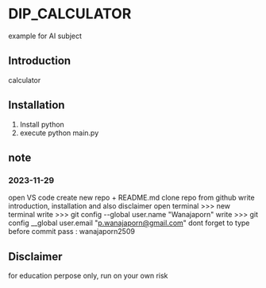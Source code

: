 # DIP_CALCULATOR
example for AI subject

## Introduction
calculator

## Installation
1. Install python
2. execute python main.py

## note
### 2023-11-29
  open VS code
  create new repo + README.md
  clone repo from github
  write introduction, installation and also disclaimer
  open terminal >>> new terminal
  write >>> git config --global user.name "Wanajaporn" 
  write >>> git config __global user.email "p.wanajaporn@gmail.com"
  dont forget to type before commit
  pass : wanajaporn2509

## Disclaimer
for education perpose only, run on your own risk